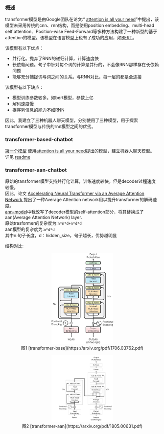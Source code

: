 ### 概述

transformer模型是由Google团队在论文:“ [attention is all your need](https://arxiv.org/pdf/1706.03762.pdf)”中提出，该模型未采用传统的cnn、rnn结构，而是使用position embedding、multi-head self attention、Position-wise Feed-Forward等多种方法构建了一种新型的基于attention的模型。该模型在语言模型上也有了成功的应用，如[BERT](https://arxiv.org/pdf/1810.04805.pdf)。

该模型有以下优点：

* 并行化。抛弃了RNN的递归计算，计算速度快
* 长依赖问题。句子中针对每个词的计算是并行的，不会像RNN那样存在长依赖问题
* 能够充分捕捉词与词之间的关系。与RNN对比，每一层的都是全连接

该模型有以下缺点：

* 模型训练参数较多。如bert模型，参数上亿
* 解码速度慢
* 捉序列信息的能力不如RNN

因此，我建立了三种机器人聊天模型，分别使用了三种模型，用于探索transformer模型与传统的rnn模型之间的优劣。

### transformer-based-chatbot
[第一个模型](./transformer_base)
使用[attention is all your need](https://arxiv.org/pdf/1706.03762.pdf)提出的模型，建立机器人聊天模型。</br>
详见 [readme](./transformer_base/readme.txt)

### transformer-aan-chatbot

原始的tansformer模型支持并行化计算，训练速度较快。但是decoder过程速度较慢。</br>
因此，论文 [Accelerating Neural Transformer via an Average Attention Network](https://arxiv.org/pdf/1805.00631.pdf),提出了一种Average Attention network用以提升transformer的解码速度。</br>
[ann-model](./transformer_aan)中我改写了decoder模型的self-attention部分，将其替换成了aan(Average Attention Network) layer.</br>
原始trasformer的复杂度为:```n*n*d+n*d*d```</br>
aan模型的复杂度为:```n*d*d```</br>
其中n:句子长度，d：hidden_size，句子越长，优势越明显

结构对比:
<p align="center">
<img width="40%" src="./tmp/base.png" />
<br>
图1 [transformer-base](https://arxiv.org/pdf/1706.03762.pdf)

<p align="center">
<img width="40%" src="./tmp/aan.png" />
<br>
图2 [transformer-aan](https://arxiv.org/pdf/1805.00631.pdf)
